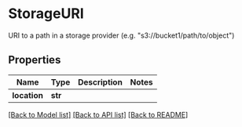 # StorageURI

URI to a path in a storage provider (e.g. \"s3://bucket1/path/to/object\")

## Properties
Name | Type | Description | Notes
------------ | ------------- | ------------- | -------------
**location** | **str** |  | 

[[Back to Model list]](../README.md#documentation-for-models) [[Back to API list]](../README.md#documentation-for-api-endpoints) [[Back to README]](../README.md)


